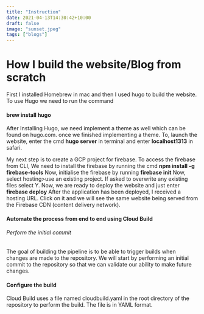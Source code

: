 ```yaml
---
title: "Instruction"
date: 2021-04-13T14:30:42+10:00
draft: false
image: "sunset.jpeg"
tags: ["blogs"]
---
```

# How I build the website/Blog from scratch
<h8>First I installed Homebrew in mac and then I used hugo to build the website. To use Hugo we need to run the command</h8>

#### brew install hugo

<h8>After Installing Hugo, we need implement a theme as well which can be found on hugo.com. once we finished implementing a theme. To, launch the website, enter the cmd **hugo server** in terminal and enter **localhost1313** in safari.

My next step is to create a GCP project for firebase. To access the firebase from CLI, We need to install the firebase by running the cmd **npm install -g firebase-tools** Now, initialise the firebase by running **firebase init** Now, select hosting>use an existing project. If asked to overwrite any existing files select Y. Now, we are ready to deploy the website and just enter **firebase deploy** After the application has been deployed, I received a hosting URL. Click on it and we will see the same website being served from the Firebase CDN (content delivery network).</h8>

#### Automate the process from end to end using Cloud Build
###### Perform the initial commit

<h8> The goal of building the pipeline is to be able to trigger builds when changes are made to the repository. We will start by performing an initial commit to the repository so that we can validate our ability to make future changes.</h8>

#### Configure the build

<h8> Cloud Build uses a file named cloudbuild.yaml in the root directory of the repository to perform the build. The file is in YAML format. </h8>




